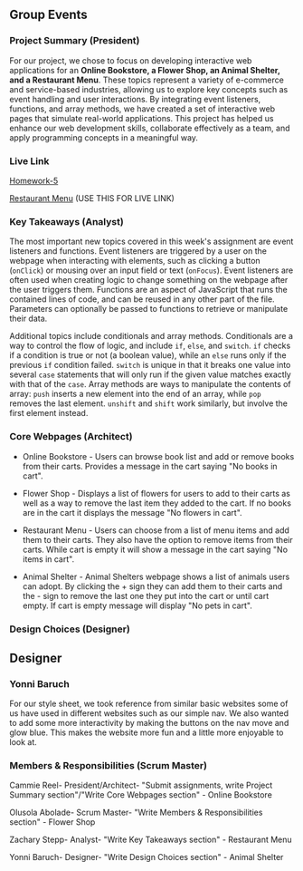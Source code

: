 ## Group Events

### Project Summary (President)

For our project, we chose to focus on developing interactive web applications for an **Online Bookstore, a Flower Shop, an Animal Shelter, and a Restaurant Menu**. These topics represent a variety of e-commerce and service-based industries, allowing us to explore key concepts such as event handling and user interactions. By integrating event listeners, functions, and array methods, we have created a set of interactive web pages that simulate real-world applications. This project has helped us enhance our web development skills, collaborate effectively as a team, and apply programming concepts in a meaningful way.

### Live Link

[Homework-5](https://github.com/Creel90/DeLorean/tree/main/homework-5)

[Restaurant Menu](https://creel90.github.io/DeLorean/homework-5/Restaurantmenu.html) (USE THIS FOR LIVE LINK)

### Key Takeaways (Analyst)

The most important new topics covered in this week's assignment are event listeners and functions. Event listeners are triggered by a user on the webpage when interacting with elements, such as clicking a button (`onClick`) or mousing over an input field or text (`onFocus`). Event listeners are often used when creating logic to change something on the webpage after the user triggers them. Functions are an aspect of JavaScript that runs the contained lines of code, and can be reused in any other part of the file. Parameters can optionally be passed to functions to retrieve or manipulate their data.

Additional topics include conditionals and array methods. Conditionals are a way to control the flow of logic, and include `if`, `else`, and `switch`. `if` checks if a condition is true or not (a boolean value), while an `else` runs only if the previous `if` condition failed. `switch` is unique in that it breaks one value into several `case` statements that will only run if the given value matches exactly with that of the `case`. Array methods are ways to manipulate the contents of array: `push` inserts a new element into the end of an array, while `pop` removes the last element. `unshift` and `shift` work similarly, but involve the first element instead.

### Core Webpages (Architect)

- Online Bookstore - Users can browse book list and add or remove books from their carts. Provides a message in the cart saying "No books in cart".

- Flower Shop - Displays a list of flowers for users to add to their carts as well as a way to remove the last item they added to the cart. If no books are in the cart it displays the message "No flowers in cart".

- Restaurant Menu - Users can choose from a list of menu items and add them to their carts. They also have the option to remove items from their carts. While cart is empty it will show a message in the cart saying "No items in cart".

- Animal Shelter - Animal Shelters webpage shows a list of animals users can adopt. By clicking the + sign they can add them to their carts and the - sign to remove the last one they put into the cart or until cart empty. If cart is empty message will display "No pets in cart".

### Design Choices (Designer)

## Designer

### Yonni Baruch

For our style sheet, we took reference from similar basic websites some of us have used in different websites such as our simple nav. We also wanted to add some more interactivity by making the buttons on the nav move and glow blue. This makes the website more fun and a little more enjoyable to look at.

### Members & Responsibilities (Scrum Master)

Cammie Reel- President/Architect- "Submit assignments, write Project Summary section"/"Write Core Webpages section" - Online Bookstore

Olusola Abolade- Scrum Master- "Write Members & Responsibilities section" - Flower Shop

Zachary Stepp- Analyst- "Write Key Takeaways section" - Restaurant Menu

Yonni Baruch- Designer- "Write Design Choices section" - Animal Shelter

